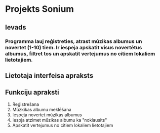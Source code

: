 # Projekts Sonium

## Ievads
###  Programma lauj reģistreties, atrast mūzikas albumus un novertet (1-10) tiem. Ir iespeja apskatit visus novertētus albumus, filtret tos un apskatit vertejumus no citiem lokaliem lietotajiem.

## Lietotaja interfeisa apraksts

## Funkciju apraksti
1) Reģistrešana
2) Mūzkikas albumu meklēšana
3) Iespeja novertet mūzikas albumus
4) Iespja atzimet mūzikas albumu ka "noklausits"
5) Apskatit vertejumus no citiem lokaliem lietotajiem